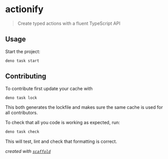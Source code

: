 # actionify

> Create typed actions with a fluent TypeScript API

## Usage

Start the project:

```
deno task start
```

## Contributing

To contribute first update your cache with

```bash
deno task lock
```

This both generates the lockfile and makes sure the same cache is used for all contributors.

To check that all you code is working as expected, run:

```bash
deno task check
```

This will test, lint and check that formatting is correct.

_created with [`scaffold`](https://github.com/ifiokjr/scaffold)_
